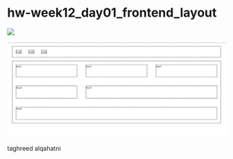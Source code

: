 # hw-week12_day01_frontend_layout
![](https://github.com/Tuwaiq-NET01/hw-week12_day01_frontend_layout/blob/main/lab.png)

<img src="1.png">

taghreed alqahatni
